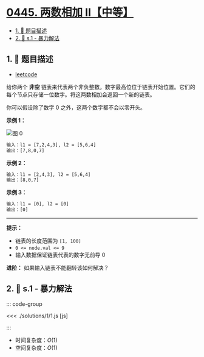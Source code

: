 # [0445. 两数相加 II【中等】](https://github.com/tnotesjs/TNotes.leetcode/tree/main/notes/0445.%20%E4%B8%A4%E6%95%B0%E7%9B%B8%E5%8A%A0%20II%E3%80%90%E4%B8%AD%E7%AD%89%E3%80%91)

<!-- region:toc -->

- [1. 📝 题目描述](#1--题目描述)
- [2. 🎯 s.1 - 暴力解法](#2--s1---暴力解法)

<!-- endregion:toc -->

## 1. 📝 题目描述

- [leetcode](https://leetcode.cn/problems/add-two-numbers-ii/)

给你两个 **非空** 链表来代表两个非负整数。数字最高位位于链表开始位置。它们的每个节点只存储一位数字。将这两数相加会返回一个新的链表。

你可以假设除了数字 0 之外，这两个数字都不会以零开头。

**示例 1：**

![图 0](https://cdn.jsdelivr.net/gh/tnotesjs/imgs@main/2025-09-12-14-30-30.png)

```txt
输入：l1 = [7,2,4,3], l2 = [5,6,4]
输出：[7,8,0,7]
```

**示例 2：**

```txt
输入：l1 = [2,4,3], l2 = [5,6,4]
输出：[8,0,7]
```

**示例 3：**

```txt
输入：l1 = [0], l2 = [0]
输出：[0]
```

---

**提示：**

- 链表的长度范围为 `[1, 100]`
- `0 <= node.val <= 9`
- 输入数据保证链表代表的数字无前导 0

**进阶：** 如果输入链表不能翻转该如何解决？

## 2. 🎯 s.1 - 暴力解法

::: code-group

<<< ./solutions/1/1.js [js]

:::

- 时间复杂度：$O(1)$
- 空间复杂度：$O(1)$
